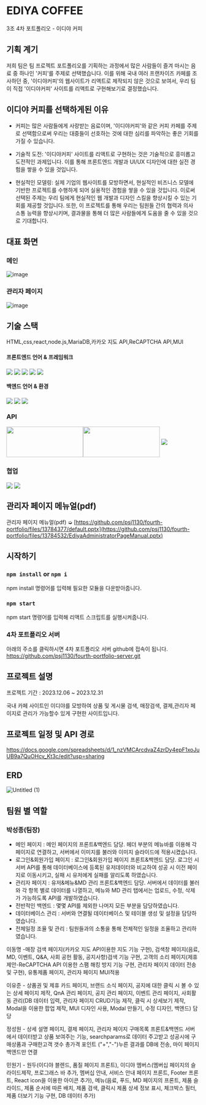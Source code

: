 # EDIYA COFFEE
3조 4차 포트폴리오 - 이디야 커피

## 기획 계기

저희 팀은 팀 프로젝트 포트폴리오를 기획하는 과정에서 많은 사람들이 즐겨 마시는 음료 중 하나인 '커피'를 주제로 선택했습니다. 
이를 위해 국내 여러 프랜차이즈 카페를 조사하던 중, '이디야커피'의 웹사이트가 리액트로 제작되지 않은 것으로 보여서, 우리 팀이 직접 '이디야커피' 사이트를 리액트로 구현해보기로 결정했습니다.

## 이디야 커피를 선택하게된 이유

- 커피는 많은 사람들에게 사랑받는 음료이며, '이디야커피'와 같은 커피 카페를 주제로 선택함으로써 우리는 대중들이 선호하는 것에 대한 심리를 파악하는 좋은 기회를 가질 수 있습니다.

- 기술적 도전: '이디야커피' 사이트를 리액트로 구현하는 것은 기술적으로 흥미롭고 도전적인 과제입니다. 이를 통해 프론트엔드 개발과 UI/UX 디자인에 대한 실전 경험을 쌓을 수 있을 것입니다.

- 현실적인 모델링: 실제 기업의 웹사이트를 모방하면서, 현실적인 비즈니스 모델에 기반한 프로젝트를 수행하게 되어 실용적인 경험을 쌓을 수 있을 것입니다.
                  이로써 선택된 주제는 우리 팀에게  현실적인 웹 개발과 디자인 스킬을 향상시킬 수 있는 기회를 제공할 것입니다. 또한, 
                  이 프로젝트를 통해 우리는 팀원들 간의 협력과 의사 소통 능력을 향상시키며, 결과물을 통해 더 많은 사람들에게 도움을 줄 수 있을 것으로 기대합니다.

## 대표 화면
### 메인
![image](https://github.com/psj1130/fourth-portfolio/assets/137477529/f9be8568-b8ab-4080-adfe-ed6886d4e893)
### 관리자 페이지
![image](https://github.com/psj1130/fourth-portfolio/assets/137477529/405007a2-e206-4f5b-b89f-53041e7296c1)


## 기술 스택
HTML,css,react,node.js,MariaDB,카카오 지도 API,ReCAPTCHA API,MUI
#### 프론트엔드 언어 & 프레임워크
<img src="https://img.shields.io/badge/HTML5-E35F26?style=for-the-badge&logo=HTML5&logoColor=white" align="center"> <img src="https://img.shields.io/badge/CSS3-1572B6?style=for-the-badge&logo=CSS3&logoColor=white" align="center"> <img src="https://img.shields.io/badge/React-61DAFB?style=for-the-badge&logo=React&logoColor=white" align="center"> <img src="https://img.shields.io/badge/Axios-5A29E4?style=for-the-badge&logo=Axios&logoColor=white" align="center"> <img src="https://img.shields.io/badge/MUI-007FFF?style=for-the-badge&logo=MUI&logoColor=white" align="center"> 

#### 백엔드 언어 & 환경
<img src="https://img.shields.io/badge/JavaScript-F7DF1E?style=for-the-badge&logo=JavaScript&logoColor=white" align="center"> <img src="https://img.shields.io/badge/Node.js-339933?style=for-the-badge&logo=Node.js&logoColor=white" align="center"> <img src="https://img.shields.io/badge/express-000000?style=for-the-badge&logo=express&logoColor=white" align="center">

### API
<img src="https://github.com/psj1130/fourth-portfolio/assets/137889849/7d0c773f-8d0b-4876-a03c-317ced545134" width="200px" height="80px" align="center"><img src="https://github.com/psj1130/fourth-portfolio/assets/137889849/0fc54852-44d3-4855-8426-984dd80ea4c1" width="200px" height="80px" align="center"> <img src="https://img.shields.io/badge/kakaomapAPI-FFCD00?style=for-the-badge&logo=kakao&logoColor=white" align="center">

### 협업
<img src="https://img.shields.io/badge/discord-5865F2?style=for-the-badge&logo=discord&logoColor=white" align="center"> <img src="https://img.shields.io/badge/Github-181717?style=for-the-badge&logo=Github&logoColor=white" align="center">


## 관리자 페이지 메뉴얼(pdf)

관리자 페이지 메뉴얼(pdf) ➭ [https://github.com/psj1130/fourth-portfolio/files/13784377/default.pptx](https://github.com/psj1130/fourth-portfolio/files/13784532/EdiyaAdministratorPageManual.pptx)


## 시작하기
### `npm install` or `npm i`

npm install 명령어를 입력해 필요한 모듈을 다운받아줍니다.

### `npm start`

npm start 명령어를 입력해 리액트 스크립트를 실행시켜줍니다.

### 4차 포트폴리오 서버

아래의 주소를 클릭하시면 4차 포트폴리오 서버 github에 접속이 됩니다.
https://github.com/psj1130/fourth-portfolio-server.git

## 프로젝트 설명

프로젝트 기간 : 2023.12.06 ~ 2023.12.31

국내 카페 사이트인 이디야를 모방하여 상품 및 게시물 검색, 매장검색, 결제,관리자 페이지로 관리가 가능할수 있게 구현한 사이트입니다.

## 프로젝트 일정 및 API 경로

https://docs.google.com/spreadsheets/d/1_nzVMCArcdvaZ4zrDy4epF1xoJuUB9a7QuOHcv_Kt3c/edit?usp=sharing

## ERD

![Untitled (1)](https://github.com/psj1130/fourth-portfolio/assets/137477529/a4a9d674-e628-4d6c-9dce-b3aeee05126d)


## 팀원 별 역할
### 박성종(팀장)
- 메인 페이지 : 메인 페이지의 프론트&백엔드 담당. 헤더 부분의 메뉴바를 이용해 각 페이지로 연결하고, 서버에서 이미지를 불러와 이미지 슬라이드에 적용시켰습니다.
- 로그인&회원가입 페이지 : 로그인&회원가입 페이지 프론트&백엔드 담당. 로그인 시 서버 API를 통해 데이터베이스에 등록된 유저데이터와 비교하여 성공 시 이전 페이지로 이동시키고, 실패 시 유저에게 실패를 알리도록 하였습니다.
- 관리자 페이지 : 유저&메뉴&MD 관리 프론트&백엔드 담당. 서버에서 데이터를 불러와 각 항목 별로 데이터를 나열하고, 메뉴와 MD 관리 탭에서는 업로드, 수정, 삭제가 가능하도록 API를 개발하였습니다.
- 전반적인 백엔드 : 몇몇 API를 제외한 나머지 모든 부분을 담당하였습니다.
- 데이터베이스 관리 : 서버와 연결될 데이터베이스 및 테이블 생성 및 설정을 담당하였습니다.
- 전체일정 조율 및 관리 : 팀원들과의 소통을 통해 전체적인 일정을 조율하고 관리하였습니다.

이동명 -매장 검색 페이지(카카오 지도 API이용한 지도 기능 구현), 검색창 페이지(음료, MD, 이벤트, Q&A, 사회 공헌 활동, 공지사항)검색 기능 구현, 고객의 소리 페이지(제휴제안-ReCAPTCHA API 이용한 스팸 해킹 방지 기능 구현,
관리자 페이지 데이터 전송 및 구현), 유통제품 페이지, 관리자 페이지 MUI적용

이유준 - 상품권 및 제휴 카드 페이지, 브랜드 소식 페이지, 공지에 대한 클릭 시 볼 수 있는 상세 페이지 제작, QnA 관리 페이지, 공지 관리 페이지, 이벤트 관리 페이지, 사회활동 관리(DB 데이터 입력, 관리자 페이지 CRUD기능 제작,
클릭 시 상세보기 제작, Modal을 이용한 팝업 제작, MUI 디자인 사용, Modal 만들기, 수정 디자인, 백엔드) 담당

정성원 - 상세 설명 페이지, 결제 페이지, 관리자 페이지 구매목록 프론트&백엔드 서버에서 데이터받고  상품 보여주는 기능, searchparams로 데이터 주고받고  성공시에 구매상품과 구매한고객 갯수 총가격 포인트 ("+","-")누른 결과를 DB에 전송, 마이 페이지 백엔드만 연결

민원기 - 원두(이디야 블렌드, 품질 페이지 프론트), 이디야 멤버스(멤버십 페이지의 슬라이드제작, 프로그래스 바 추가, 멤버십 안내, 서비스 안내 페이지 프론트, Footer 프론트, React icon을 이용한 아이콘 추가), 메뉴(음료, 푸드, MD 페이지의 프론트, 제품 슬라이드, 제품 순서에 따른 배치, 제품 검색,  클릭시 제품 상세 정보 표시, 체크박스 필터, 제품 더보기 기능 구현, DB 데이터 추가)
